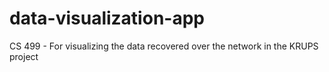 # data-visualization-app
CS 499 - For visualizing the data recovered over the network in the KRUPS project
